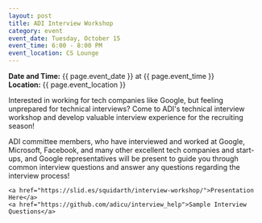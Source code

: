 ```yaml
---
layout: post
title: ADI Interview Workshop
category: event
event_date: Tuesday, October 15
event_time: 6:00 - 8:00 PM
event_location: CS Lounge
---
```


<div class="event-date">
    <strong>Date and Time:</strong> {{ page.event_date }} at {{ page.event_time }}
</div>

<div class="event-location">
    <strong>Location:</strong> {{ page.event_location }}
</div>

<div class="event-description">
    <p>Interested in working for tech companies like Google, but feeling unprepared for technical interviews? Come to ADI's technical interview workshop and develop valuable interview experience for the recruiting season!

ADI committee members, who have interviewed and worked at Google, Microsoft, Facebook, and many other excellent tech companies and start-ups, and Google representatives will be present to guide you through common interview questions and answer any questions regarding the interview process!</p>

    <a href="https://slid.es/squidarth/interview-workshop/">Presentation Here</a>
    <a href="https://github.com/adicu/interview_help">Sample Interview Questions</a>
</div>
